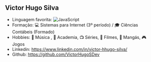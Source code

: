 
## Victor Hugo Silva

- Linguagem favorita: ![JavaScript](https://img.shields.io/badge/JavaScript-F7DF1E?style=for-the-badge&logo=javascript&logoColor=black)
- Formação: 💻 Sistemas para Internet (3º período) / 🎓 Ciências Contábeis (Formado)
- Hobbies: 🎵 Música , 💪 Academia, 📺 Séries, 🎥 Filmes, 📖 Mangás, 🎮 Jogos 
- Linkedin: https://www.linkedin.com/in/victor-hhugo-silva/
- Github: https://github.com/VictorHugoSDev